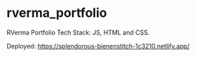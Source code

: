 # rverma_portfolio

RVerma Portfolio
Tech Stack: JS, HTML and CSS.

Deployed: https://splendorous-bienenstitch-1c3210.netlify.app/
